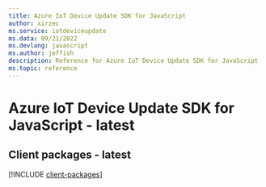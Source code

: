 ```yaml
---
title: Azure IoT Device Update SDK for JavaScript
author: xirzec
ms.service: iotdeviceupdate
ms.data: 09/21/2022
ms.devlang: javascript
ms.author: jeffish
description: Reference for Azure IoT Device Update SDK for JavaScript
ms.topic: reference
---
```

# Azure IoT Device Update SDK for JavaScript - latest

## Client packages - latest
[!INCLUDE [client-packages](iot-device-update-client-index.md)]